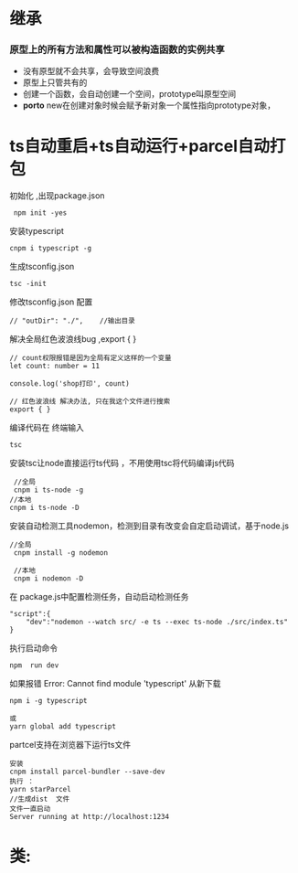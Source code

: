 # 继承
### 原型上的所有方法和属性可以被构造函数的实例共享
- 没有原型就不会共享，会导致空间浪费
- 原型上只管共有的 
- 创建一个函数，会自动创建一个空间，prototype叫原型空间
- __porto__ new在创建对象时候会赋予新对象一个属性指向prototype对象， 
# ts自动重启+ts自动运行+parcel自动打包
初始化  ,出现package.json
```
 npm init -yes
```
安装typescript
```
cnpm i typescript -g
```
生成tsconfig.json
```
tsc -init
```
修改tsconfig.json 配置
```
// "outDir": "./",    //输出目录
```

解决全局红色波浪线bug ,export { }
```
// count权限报错是因为全局有定义这样的一个变量
let count: number = 11

console.log('shop打印', count)

// 红色波浪线 解决办法, 只在我这个文件进行搜索
export { }
```

编译代码在 终端输入
```
tsc
```
安装tsc让node直接运行ts代码 ，不用使用tsc将代码编译js代码 
```
 //全局
 cnpm i ts-node -g
//本地
cnpm i ts-node -D
```
安装自动检测工具nodemon，检测到目录有改变会自定启动调试，基于node.js
```
//全局
 cnpm install -g nodemon 

 //本地
 cnpm i nodemon -D

```
在 package.js中配置检测任务，自动启动检测任务
```
"script":{
    "dev":"nodemon --watch src/ -e ts --exec ts-node ./src/index.ts"
}
```
执行启动命令
```
npm  run dev
```
如果报错 Error: Cannot find module 'typescript' 从新下载
```
npm i -g typescript

或
yarn global add typescript
```

partcel支持在浏览器下运行ts文件
```
安装
cnpm install parcel-bundler --save-dev
执行 ：
yarn starParcel
//生成dist  文件
文件一直启动
Server running at http://localhost:1234  
```

# 类: 
```

```
